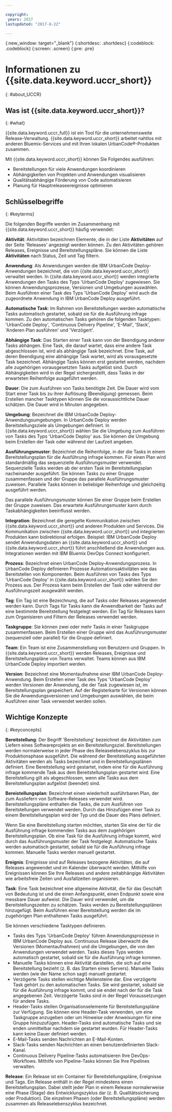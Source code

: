 ```yaml
---

copyright:
 years: 2017
lastupdated: "2017-6-22"

---
```


{:new_window: target="_blank"}
{:shortdesc: .shortdesc}
{:codeblock: .codeblock}
{:screen: .screen}
{:pre: .pre}


# Informationen zu {{site.data.keyword.uccr_short}}
{: #about_UCCR}


## Was ist {{site.data.keyword.uccr_short}}?
{: #what}

{{site.data.keyword.uccr_full}} ist ein Tool für die unternehmensweite Release-Verwaltung. {{site.data.keyword.uccr_short}} arbeitet nahtlos mit anderen Bluemix-Services und mit Ihren lokalen UrbanCode&reg;-Produkten zusammen.

Mit {{site.data.keyword.uccr_short}} können Sie Folgendes ausführen:

<ul>
<li>Bereitstellungen für viele Anwendungen koordinieren
</li>
<li>Abhängigkeiten von Projekten und Anwendungen visualisieren
</li>
<li>Qualitätsabhängige Förderung von Code automatisieren
</li>
<li>Planung für Hauptreleaseereignisse optimieren
</li>
</ul>


## Schlüsselbegriffe
{: #keyterms}

Die folgenden Begriffe werden im Zusammenhang mit {{site.data.keyword.uccr_short}} häufig verwendet:

**Aktivität**: Aktivitäten bezeichnen Elemente, die in der Liste **Aktivitäten** auf der Seite 'Releases' angezeigt werden können. Zu den Aktivitäten gehören Releases, Ereignisse und Bereitstellungspläne. Sie können die Liste **Aktivitäten** nach Status, Zeit und Tag filtern.  

**Anwendung**: Als Anwendungen werden die IBM UrbanCode Deploy-Anwendungen bezeichnet, die von {{site.data.keyword.uccr_short}} verwaltet werden. In {{site.data.keyword.uccr_short}} werden integrierte Anwendungen den Tasks des Typs 'UrbanCode Deploy' zugewiesen. Sie können Anwendungsprozesse, Versionen und Umgebungen auswählen. Beim Ausführen einer Task des Typs 'UrbanCode Deploy' wird auch die zugeordnete Anwendung in IBM UrbanCode Deploy ausgeführt.

**Automatische Task**: Im Rahmen von Bereitstellungen werden automatische Tasks automatisch gestartet, sobald sie für die Ausführung infrage kommen. Zu den automatischen Tasks gehören die folgenden Tasktypen: 'UrbanCode Deploy', 'Continuous Delivery Pipeline', 'E-Mail', 'Slack', 'Anderen Plan ausführen' und 'Verzögert'.

**Abhängige Task**: Das Starten einer Task kann von der Beendigung anderer Tasks abhängen. Eine Task, die darauf wartet, dass eine andere Task abgeschlossen ist, wird als abhängige Task bezeichnet. Eine Task, auf deren Beendigung eine abhängige Task wartet, wird als vorausgesetzte Task bezeichnet. Abhängige Tasks können erst gestartet werden, nachdem alle zugehörigen vorausgesetzten Tasks aufgelöst sind. Durch Abhängigkeiten wird in der Regel sichergestellt, dass Tasks in der erwarteten Reihenfolge ausgeführt werden.

**Dauer**: Die zum Ausführen von Tasks benötigte Zeit. Die Dauer wird vom Start einer Task bis zu ihrer Auflösung (Beendigung) gemessen. Beim Erstellen mancher Tasktypen können Sie die voraussichtliche Dauer schätzen. Die Dauer wird in Minuten angegeben.

**Umgebung**: Bezeichnet die IBM UrbanCode Deploy-Anwendungsumgebungen. In UrbanCode Deploy werden Bereitstellungsziele als Umgebungen definiert. In {{site.data.keyword.uccr_short}} wählen Sie die Umgebung zum Ausführen von Tasks des Typs 'UrbanCode Deploy' aus. Sie können die Umgebung beim Erstellen der Task oder während der Laufzeit angeben.

**Ausführungsmuster**: Bezeichnet die Reihenfolge, in der die Tasks in einem Bereitstellungsplan für die Ausführung infrage kommen. Für einen Plan wird standardmäßig das sequenzielle Ausführungsmuster verwendet. Sequenzielle Tasks werden ab der ersten Task im Bereitstellungsplan nacheinander ausgeführt. Sie können Tasks zu einer Gruppe zusammenfassen und der Gruppe das parallele Ausführungsmuster zuweisen. Parallele Tasks können in beliebiger Reihenfolge und gleichzeitig ausgeführt werden.

Das parallele Ausführungsmuster können Sie einer Gruppe beim Erstellen der Gruppe zuweisen. Das erwartete Ausführungsmuster kann durch Taskabhängigkeiten beeinflusst werden.

**Integration**: Bezeichnet die geregelte Kommunikation zwischen {{site.data.keyword.uccr_short}} und anderen Produkten und Services. Die Kommunikation zwischen {{site.data.keyword.uccr_short}} und integrierten Produkten kann bidirektional erfolgen. Beispiel: IBM UrbanCode Deploy sendet Anwendungsdaten an {{site.data.keyword.uccr_short}} und {{site.data.keyword.uccr_short}} führt anschließend die Anwendungen aus. Integrationen werden mit IBM Bluemix DevOps Connect konfiguriert.

**Prozess**: Bezeichnet einen UrbanCode Deploy-Anwendungsprozess. In UrbanCode Deploy definieren Prozesse Automationsaktivitäten wie das Bereitstellen von Komponenten. Beim Ausführen von Tasks des Typs 'UrbanCode Deploy' in  {{site.data.keyword.uccr_short}} wählen Sie den Prozess aus. Der Prozess kann beim Erstellen der Task oder während der Ausführungszeit ausgewählt werden.

**Tag**: Ein Tag ist eine Bezeichnung, die auf Tasks oder Releases angewendet werden kann. Durch Tags für Tasks kann die Anwendbarkeit der Tasks auf eine bestimmte Bereitstellung festgelegt werden. Ein Tag für Releases kann zum Organisieren und Filtern der Releases verwendet werden.

**Taskgruppe**: Sie können zwei oder mehr Tasks in einer Taskgruppe zusammenfassen. Beim Erstellen einer Gruppe wird das Ausführungsmuster (sequenziell oder parallel) für die Gruppe definiert.

**Team**: Ein Team ist eine Zusammenstellung von Benutzern und Gruppen. In {{site.data.keyword.uccr_short}} werden Releases, Ereignisse und Bereitstellungspläne von Teams verwaltet. Teams können aus IBM UrbanCode Deploy importiert werden.

**Version**: Bezeichnet eine Momentaufnahme einer IBM UrbanCode Deploy-Anwendung. Beim Erstellen einer Task des Typs 'UrbanCode Deploy' werden Versionen der Anwendung, die der Task zugewiesen ist, im Bereitstellungsplan gespeichert. Auf der Registerkarte für Versionen können Sie die Anwendungsversionen und Umgebungen auswählen, die beim Ausführen einer Task verwendet werden sollen.

## Wichtige Konzepte
{: #keyconcepts}

**Bereitstellung**:
Der Begriff 'Bereitstellung' bezeichnet die Aktivitäten zum Liefern eines Softwareprojekts an ein Bereitstellungsziel. Bereitstellungen werden normalerweise in jeder Phase des Releaselebenszyklus bis zur Produktionsphase ausgeführt. Die während der Bereitstellung ausgeführten Aktivitäten werden als Tasks bezeichnet und in Bereitstellungsplänen definiert. Eine Bereitstellung wird gestartet, indem eine für die Ausführung infrage kommende Task aus dem Bereitstellungsplan gestartet wird. Eine Bereitstellung gilt als abgeschlossen, wenn alle Tasks aus dem Bereitstellungsplan aufgelöst (beendet) sind.

**Bereistellungsplan**: Bezeichnet einen wiederholt ausführbaren Plan, der zum Ausliefern von Software-Releases verwendet wird. Bereitstellungspläne enthalten die Tasks, die zum Ausführen von Bereitstellungen verwendet werden. Durch das Hinzufügen einer Task zu einem Bereitstellungsplan wird der Typ und die Dauer des Plans definiert.

Wenn Sie eine Bereitstellung starten möchten, starten Sie eine der für die Ausführung infrage kommenden Tasks aus dem zugehörigen Bereitstellungsplan. Ob eine Task für die Ausführung infrage kommt, wird durch das Ausführungsmuster der Task festgelegt. Automatische Tasks werden automatisch gestartet, sobald sie für die Ausführung infrage kommen. Manuelle Tasks werden manuell gestartet.  

**Ereignis**: Ereignisse sind auf Releases bezogene Aktivitäten, die auf Releases angewendet und im Kalender überwacht werden. Mithilfe von Ereignissen können Sie Ihre Releases und andere zeitabhängige Aktivitäten wie arbeitsfreie Zeiten und Ausfallzeiten organisieren.

**Task**: Eine Task bezeichnet eine allgemeine Aktivität, die für das Geschäft von Bedeutung ist und die einen Anfangspunkt, einen Endpunkt sowie eine messbare Dauer aufweist. Die Dauer wird verwendet, um die Bereitstellungszeiten zu schätzen. Tasks werden zu Bereitstellungsplänen hinzugefügt. Beim Ausführen einer Bereitstellung werden die im zugehörigen Plan enthaltenen Tasks ausgeführt.

Sie können verschiedene Tasktypen definieren.
<ul>
<li>Tasks des Typs 'UrbanCode Deploy' führen Anwendungsprozesse in IBM UrbanCode Deploy aus. Continuous Release überwacht die Versionen (Momentaufnahmen) und die Umgebungen, die von den Anwendungen verwendet werden. Tasks dieses Typs werden automatisch gestartet, sobald sie für die Ausführung infrage kommen.
</li>
<li>Manuelle Tasks können eine Aktivität darstellen, die sich auf eine Bereitstellung bezieht (z. B. das Starten eines Servers). Manuelle Tasks werden (wie der Name schon sagt) manuell gestartet.
</li>
<li>Verzögerte Tasks stellen wichtige Meilensteine dar. Eine verzögerte Task gehört zu den automatischen Tasks. Sie wird gestartet, sobald sie für die Ausführung infrage kommt, und sie endet nach der für die Task angegebenen Zeit. Verzögerte Tasks sind in der Regel Voraussetzungen für andere Tasks.
</li>
<li>Header-Tasks stellen Organisationselemente für Bereitstellungspläne zur Verfügung. Sie können eine Header-Task verwenden, um eine Taskgruppe anzugeben oder um Hinweise oder Anweisungen für eine Gruppe hinzuzufügen. Header-Tasks sind automatische Tasks und sie enden unmittelbar nachdem sie gestartet wurden. Für Header-Tasks kann keine Dauer definiert werden.
</li>
<li>E-Mail-Tasks senden Nachrichten an E-Mail-Konten.
</li>
<li>Slack-Tasks senden Nachrichten an einen benutzerdefinierten Slack-Kanal.
</li>
<li>Continuous Delivery Pipeline-Tasks automatisieren Ihre DevOps-Workflows. Mithilfe von Pipeline-Tasks können Sie Ihre Pipelines verwalten.
</li>
</ul>

**Release**:
Ein Release ist ein Container für Bereitstellungspläne, Ereignisse und Tags. Ein Release enthält in der Regel mindestens einen Bereitstellungsplan. Dabei stellt jeder Plan in einem Release normalerweise eine Phase (Stage) des Entwicklungszyklus dar (z. B. Qualitätssicherung oder Produktion). Die einzelnen Phasen (oder Bereitstellungspläne) werden zusammen als Releaselebenszyklus bezeichnet.

